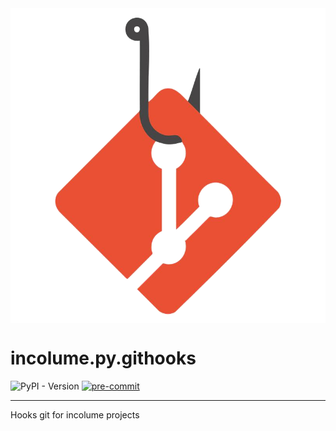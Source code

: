 <img title="Logo incolume.py.githooks" alt="logo incolume.py.githooks" src="images/incolume-py-githooks.png" style="display: block; margin: 0 auto; width: 150;">

# incolume.py.githooks

![PyPI - Version](https://img.shields.io/pypi/v/incolume.py.githooks?color=00FFFF&label=pypi+package)
[![pre-commit](https://img.shields.io/badge/pre--commit-enabled-brightgreen?logo=pre-commit)](https://github.com/pre-commit/pre-commit)

---

Hooks git for incolume projects
